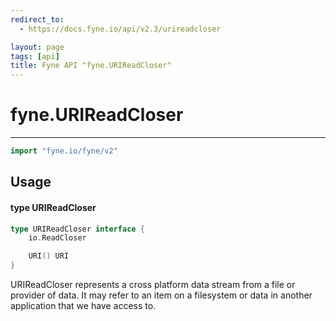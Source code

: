 ```yaml
---
redirect_to:
  - https://docs.fyne.io/api/v2.3/urireadcloser

layout: page
tags: [api]
title: Fyne API "fyne.URIReadCloser"
---
```



# fyne.URIReadCloser
---
```go
import "fyne.io/fyne/v2"
```

## Usage

#### type URIReadCloser

```go
type URIReadCloser interface {
	io.ReadCloser

	URI() URI
}
```

URIReadCloser represents a cross platform data stream from a file or provider of data. It may refer to an item on a filesystem or data in another application that we have access to.
